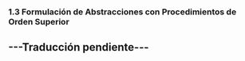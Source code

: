 ### 1.3 Formulación de Abstracciones con Procedimientos de Orden Superior

## ---Traducción pendiente---